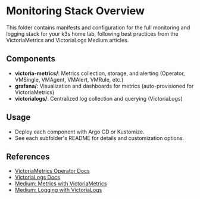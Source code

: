 # Monitoring Stack Overview

This folder contains manifests and configuration for the full monitoring and logging stack for your k3s home lab, following best practices from the VictoriaMetrics and VictoriaLogs Medium articles.

## Components
- **victoria-metrics/**: Metrics collection, storage, and alerting (Operator, VMSingle, VMAgent, VMAlert, VMRule, etc.)
- **grafana/**: Visualization and dashboards for metrics (auto-provisioned for VictoriaMetrics)
- **victorialogs/**: Centralized log collection and querying (VictoriaLogs)

## Usage
- Deploy each component with Argo CD or Kustomize.
- See each subfolder's README for details and customization options.

## References
- [VictoriaMetrics Operator Docs](https://docs.victoriametrics.com/operator/)
- [VictoriaLogs Docs](https://docs.victoriametrics.com/victorialogs/)
- [Medium: Metrics with VictoriaMetrics](https://medium.com/itnext/kubernetes-monitoring-a-complete-solution-part-3-metrics-using-the-victoria-metrics-k8s-stack-515d64b5f3ba)
- [Medium: Logging with VictoriaLogs](https://medium.com/itnext/kubernetes-monitoring-a-complete-solution-part-8-logging-with-victorialogs-f17c44461034)
